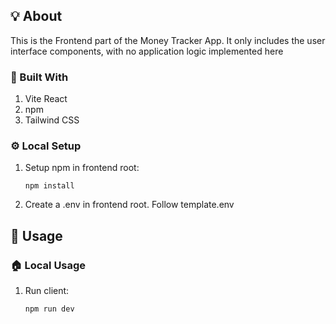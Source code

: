 ## 💡 About

This is the Frontend part of the Money Tracker App. It only includes the user interface components, with no application logic implemented here

### 🧱 Built With

1. Vite React
2. npm
3. Tailwind CSS

### ⚙️ Local Setup

1. Setup npm in frontend root:
   ```shell
   npm install
   ```
2. Create a .env in frontend root. Follow template.env

## 👟 Usage

### 🏠 Local Usage

1.  Run client:
    ```bash
    npm run dev
    ```
